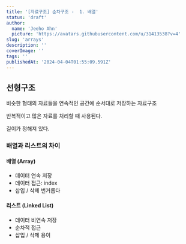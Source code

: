```yaml
---
title: '[자료구조] 순차구조 -  1. 배열'
status: 'draft'
author:
  name: 'Jeeho Ahn'
  picture: 'https://avatars.githubusercontent.com/u/31413538?v=4'
slug: 'arrays'
description: ''
coverImage: ''
tags: ''
publishedAt: '2024-04-04T01:55:09.591Z'
---
```


## 선형구조

비슷한 형태의 자료들을 연속적인 공간에 순서대로 저장하는 자료구조

반복적이고 많은 자료를 처리할 때 사용된다.

길이가 정해져 있다.

### **배열과 리스트의 차이**

#### **배열 (Array)**

- 데이터 연속 저장
- 데이터 접근: index
- 삽입 / 삭제 번거롭다

#### **리스트 (Linked List)**

- 데이터 비연속 저장
- 순차적 접근
- 삽입 / 삭제 용이
